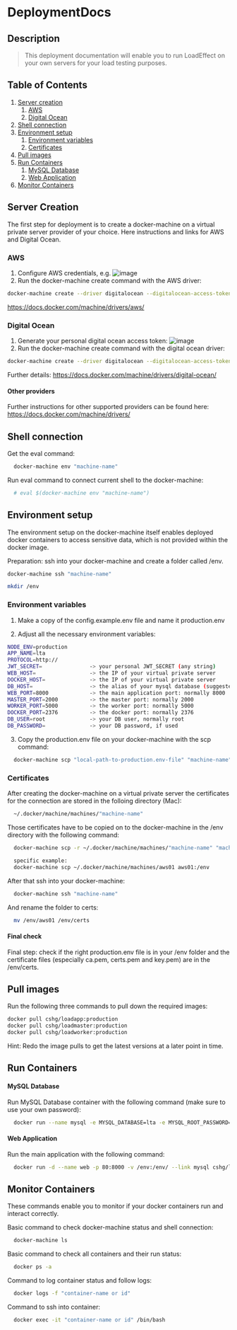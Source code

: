 # DeploymentDocs

## Description
> This deployment documentation will enable you to run LoadEffect on your own servers for your load testing purposes.

## Table of Contents

1. [Server creation](#server-creation)
    1. [AWS](#AWS)
    2. [Digital Ocean](#digital-ocean)
1. [Shell connection](#shell-connection)
1. [Environment setup](#environment-setup)
    1. [Environment variables](#environment-variables)
    1. [Certificates](#certificates)
1. [Pull images](#pull-images)
1. [Run Containers](#run-containers)
    1. [MySQL Database](#mysql-database)
    2. [Web Application](#web-application)
1. [Monitor Containers](#monitor-containers)

## Server Creation

The first step for deployment is to create a docker-machine on a virtual private server provider of your choice. Here instructions and links for AWS and Digital Ocean.

### AWS
1. Configure AWS credentials, e.g.
![image](https://cloud.githubusercontent.com/assets/10008938/16574403/527dc472-4233-11e6-8048-40952573d602.png)
2. Run the docker-machine create command with the AWS driver:
```sh
docker-machine create --driver digitalocean --digitalocean-access-token="your-access-token" "your docker-machine name"
```
https://docs.docker.com/machine/drivers/aws/

### Digital Ocean
1. Generate your personal digital ocean access token:
![image](https://cloud.githubusercontent.com/assets/10008938/16574344/bf5f6150-4232-11e6-988d-2d1aa71c14f7.png)
2. Run the docker-machine create command with the digital ocean driver:
```sh
docker-machine create --driver digitalocean --digitalocean-access-token="your-access-token" "your docker-machine name"
```
Further details: https://docs.docker.com/machine/drivers/digital-ocean/

#### Other providers
Further instructions for other supported providers can be found here: https://docs.docker.com/machine/drivers/

## Shell connection

Get the eval command:
```sh
  docker-machine env "machine-name"
```

Run eval command to connect current shell to the docker-machine:
```sh
  # eval $(docker-machine env "machine-name")
```

## Environment setup

The environment setup on the docker-machine itself enables deployed docker containers to access sensitive data, which is not provided within the docker image.

Preparation: ssh into your docker-machine and create a folder called /env.
```sh
docker-machine ssh "machine-name"

mkdir /env
```

### Environment variables

1. Make a copy of the config.example.env file and name it production.env

2. Adjust all the necessary environment variables:

```sh
NODE_ENV=production
APP_NAME=lta
PROTOCOL=http://
JWT_SECRET=               -> your personal JWT_SECRET (any string)
WEB_HOST=                 -> the IP of your virtual private server
DOCKER_HOST=              -> the IP of your virtual private server
DB_HOST=                  -> the alias of your mysql database (suggested: mysql)
WEB_PORT=8000             -> the main application port: normally 8000
MASTER_PORT=2000          -> the master port: normally 2000
WORKER_PORT=5000          -> the worker port: normally 5000
DOCKER_PORT=2376          -> the docker port: normally 2376
DB_USER=root              -> your DB user, normally root
DB_PASSWORD=              -> your DB password, if used
```

3. Copy the production.env file on your docker-machine with the scp command:

```sh
  docker-machine scp "local-path-to-production.env-file" "machine-name":/env
```

### Certificates

After creating the docker-machine on a virtual private server the certificates for the connection are stored in the folloing directory (Mac):

```sh
  ~/.docker/machine/machines/"machine-name"
```
Those certificates have to be copied on to the docker-machine in the /env directory with the following command:

```sh
  docker-machine scp -r ~/.docker/machine/machines/"machine-name" "machine-name":/env

  specific example:
  docker-machine scp ~/.docker/machine/machines/aws01 aws01:/env
```

After that ssh into your docker-machine:
```sh
  docker-machine ssh "machine-name"
```

And rename the folder to certs:
```sh
  mv /env/aws01 /env/certs
```

#### Final check

Final step: check if the right production.env file is in your /env folder and the certificate files (especially ca.pem, certs.pem and key.pem) are in the /env/certs.

## Pull images

Run the following three commands to pull down the required images:
```sh
docker pull cshg/loadapp:production
docker pull cshg/loadmaster:production
docker pull cshg/loadworker:production
```
Hint: Redo the image pulls to get the latest versions at a later point in time.

## Run Containers

#### MySQL Database

Run MySQL Database container with the following command (make sure to use your own password):
```sh
  docker run --name mysql -e MYSQL_DATABASE=lta -e MYSQL_ROOT_PASSWORD="yourpassword" -d mysql/mysql-server
```

#### Web Application

Run the main application with the following command:
```sh
  docker run -d --name web -p 80:8000 -v /env:/env/ --link mysql cshg/loadapp:production
```

## Monitor Containers

These commands enable you to monitor if your docker containers run and interact correctly.

Basic command to check docker-machine status and shell connection:
```sh
  docker-machine ls
```

Basic command to check all containers and their run status:
```sh
  docker ps -a
```

Command to log container status and follow logs:
```sh
  docker logs -f "container-name or id"
```

Command to ssh into container:
```sh
  docker exec -it "container-name or id" /bin/bash
```




